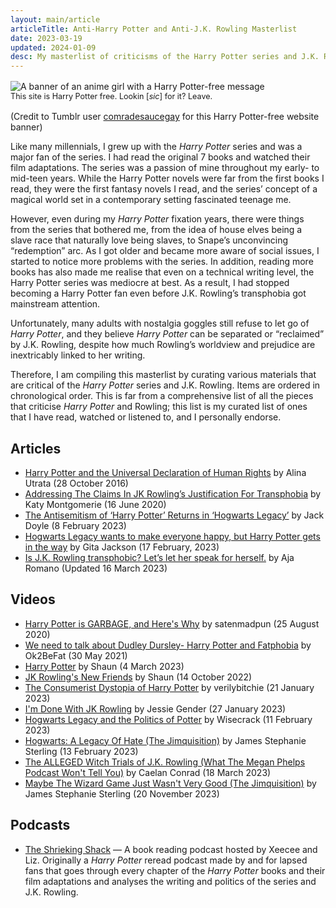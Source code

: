 ```yaml
---
layout: main/article
articleTitle: Anti-Harry Potter and Anti-J.K. Rowling Masterlist
date: 2023-03-19
updated: 2024-01-09
desc: My masterlist of criticisms of the Harry Potter series and J.K. Rowling.
---
```


<figure style="margin: 1rem 0;">
    <img src="/assets/banners/harry-potter-free-site.png" alt="A banner of an anime girl with a Harry Potter-free message" style="margin: 0 auto;">
    <figcaption class="center-text" style="font-size: 0.9em;">
        This site is Harry Potter free. Lookin [<i>sic</i>] for it? Leave.
    </figcaption>
</figure>

<p class="center-text">(Credit to Tumblr user <a href="https://comradesaucegay.tumblr.com/post/621403039459426304" target="blank">comradesaucegay</a> for this Harry Potter-free website banner)
</p>

Like many millennials, I grew up with the <cite>Harry Potter</cite> series and was a major fan of the series. I had read the original 7 books and watched their film adaptations. The series was a passion of mine throughout my early- to mid-teen years. While the Harry Potter novels were far from the first books I read, they were the first fantasy novels I read, and the series’ concept of a magical world set in a contemporary setting fascinated teenage me.

However, even during my <cite>Harry Potter</cite> fixation years, there were things from the series that bothered me, from the idea of house elves being a slave race that naturally love being slaves, to Snape’s unconvincing “redemption” arc. As I got older and became more aware of social issues, I started to notice more problems with the series. In addition, reading more books has also made me realise that even on a technical writing level, the Harry Potter series was mediocre at best. As a result, I had stopped becoming a Harry Potter fan even before J.K. Rowling’s transphobia got mainstream attention.

Unfortunately, many adults with nostalgia goggles still refuse to let go of <cite>Harry Potter</cite>, and they believe <cite>Harry Potter</cite> can be separated or “reclaimed” by J.K. Rowling, despite how much Rowling’s worldview and prejudice are inextricably linked to her writing.

Therefore, I am compiling this masterlist by curating various materials that are critical of the <cite>Harry Potter</cite> series and J.K. Rowling. Items are ordered in chronological order. This is far from a comprehensive list of all the pieces that criticise <cite>Harry Potter</cite> and Rowling; this list is my curated list of ones that I have read, watched or listened to, and I personally endorse.

## Articles

<ul class="content-list">
    <li><a href="https://alinautrata.medium.com/all-the-things-that-are-fucked-up-about-harry-potter-58267e1bf3ee" target="_blank">Harry Potter and the Universal Declaration of Human Rights</a> by Alina Utrata (28 October 2016)</li>
    <li><a href="https://katymontgomerie.medium.com/addressing-the-claims-in-jk-rowlings-justification-for-transphobia-7b6f761e8f8f" target="_blank">Addressing The Claims In JK Rowling’s Justification For Transphobia</a> by Katy Montgomerie (16 June 2020)</li>
    <li><a href="https://www.themarysue.com/is-hogwarts-legacy-anti-semitic-hogwarts-legacy-anti-semitic-allegations-explained/" target="_blank">The Antisemitism of ‘Harry Potter’ Returns in ‘Hogwarts Legacy’</a> by Jack Doyle (8 February 2023)</li>
    <li><a href="https://www.polygon.com/reviews/23603142/hogwarts-legacy-review-harry-potter-jk-rowling-transphobic-ps5-pc-xbox" target="blank">Hogwarts Legacy wants to make everyone happy, but Harry Potter gets in the way</a> by Gita Jackson (17 February, 2023)</li>
    <li><a href="https://www.vox.com/culture/23622610/jk-rowling-transphobic-statements-timeline-history-controversy" target="_blank">Is J.K. Rowling transphobic? Let’s let her speak for herself.</a> by Aja Romano (Updated 16 March 2023)</li>
</ul>

## Videos

<ul class="content-list">
    <li><a href="https://www.youtube.com/watch?v=wPwWb9z3XSY" target="_blank">Harry Potter is GARBAGE, and Here's Why</a> by satenmadpun (25 August 2020)</li>
    <li><a href="https://www.youtube.com/watch?v=4AziZgoi3q0" target="_blank">We need to talk about Dudley Dursley- Harry Potter and Fatphobia</a> by Ok2BeFat (30 May 2021)</li>
    <li><a href="https://www.youtube.com/watch?v=-1iaJWSwUZs" target="_blank">Harry Potter</a> by Shaun (4 March 2023)</li>
    <li><a href="https://www.youtube.com/watch?v=Ou_xvXJJk7k" target="_blank">JK Rowling's New Friends</a> by Shaun (14 October 2022)</li>
    <li><a href="https://www.youtube.com/watch?v=UBftW7FzOVI" target="_blank">The Consumerist Dystopia of Harry Potter</a> by verilybitchie (21 January 2023)</li>
    <li><a href="https://www.youtube.com/watch?v=_GBUArD51KY" target="_blank">I'm Done With JK Rowling</a> by Jessie Gender (27 January 2023)</li>
    <li><a href="https://www.youtube.com/watch?v=K1mHwn6eUUk" target="_blank">Hogwarts Legacy and the Politics of Potter</a> by Wisecrack (11 February 2023)</li>
    <li><a href="https://www.youtube.com/watch?v=uNKyQVsgKLg" target="_blank">Hogwarts: A Legacy Of Hate  (The Jimquisition)</a> by James Stephanie Sterling (13 February 2023)</li>
    <li><a href="https://www.youtube.com/watch?v=9ncYTEY7aVk" target="_blank">The ALLEGED Witch Trials of J.K. Rowling (What The Megan Phelps Podcast Won't Tell You)</a> by Caelan Conrad (18 March 2023)</li>
    <li><a href="https://www.youtube.com/watch?v=2pggtSI_95A" target="blank">Maybe The Wizard Game Just Wasn't Very Good (The Jimquisition)</a> by James Stephanie Sterling (20 November 2023)</li>
</ul>

## Podcasts

<ul class="content-list">
    <li><a href="https://soundcloud.com/shriekingshack" target="_blank">The Shrieking Shack</a> — A book reading podcast hosted by Xeecee and Liz. Originally a <cite>Harry Potter</cite> reread podcast made by and for lapsed fans that goes through every chapter of the <cite>Harry Potter</cite> books and their film adaptations and analyses the writing and politics of the series and J.K. Rowling.</li>
</ul>
